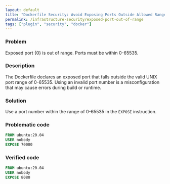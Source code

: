 ```yaml
---
layout: default
title: "Dockerfile Security: Avoid Exposing Ports Outside Allowed Range"
permalink: /infrastructure-security/exposed-port-out-of-range
tags: ["plugin", "security", "docker"]
---
```


### Problem
Exposed port {0} is out of range. Ports must be within 0-65535.

### Description
The Dockerfile declares an exposed port that falls outside the valid UNIX port range of 0-65535. Using an invalid port number is a misconfiguration that may cause errors during build or runtime.

### Solution
Use a port number within the range of 0-65535 in the `EXPOSE` instruction.

### Problematic code
```dockerfile
FROM ubuntu:20.04
USER nobody
EXPOSE 70000
```

### Verified code
```dockerfile
FROM ubuntu:20.04
USER nobody
EXPOSE 8080
```